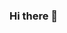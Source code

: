 ### Hi there 👋

<!--
**Eftyghia/Eftyghia** is a ✨ _special_ ✨ repository because its `README.md` (this file) appears on your GitHub profile.

Here are some ideas to get you started:

Pronouns: she/her
